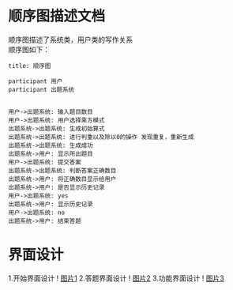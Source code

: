 # 顺序图描述文档

顺序图描述了系统类，用户类的写作关系</br>
顺序图如下：

```sequence
title: 顺序图

participant 用户
participant 出题系统


用户->出题系统: 输入题目数目
用户->出题系统: 用户选择乘方模式
出题系统->出题系统: 生成初始算式
出题系统->出题系统: 进行判重以及除以0的操作 发现重复，重新生成
出题系统->出题系统: 生成成功
出题系统->用户: 显示所出题目
用户->出题系统: 提交答案
出题系统->出题系统: 判断答案正确数目
出题系统->用户: 将正确数目显示给用户
出题系统->用户: 是否显示历史记录
用户->出题系统: yes
出题系统->用户: 显示历史记录
用户->出题系统: no
出题系统->用户: 结束答题

```
# 界面设计

1.开始界面设计
! [图片1](http://114.115.245.158:8000/1120191761/math-generator/-/blob/main/%E9%9C%80%E6%B1%82+%E8%AE%BE%E8%AE%A1%E5%88%86%E6%9E%90/%E8%AE%BE%E8%AE%A1%E6%96%87%E6%A1%A3/%E5%BC%80%E5%A7%8B%E7%95%8C%E9%9D%A2.png)
2.答题界面设计
! [图片2](http://114.115.245.158:8000/1120191761/math-generator/-/blob/main/%E9%9C%80%E6%B1%82+%E8%AE%BE%E8%AE%A1%E5%88%86%E6%9E%90/%E8%AE%BE%E8%AE%A1%E6%96%87%E6%A1%A3/%E7%AD%94%E9%A2%98%E7%95%8C%E9%9D%A2.png)
3.功能界面设计
! [图片3](http://114.115.245.158:8000/1120191761/math-generator/-/blob/main/%E9%9C%80%E6%B1%82+%E8%AE%BE%E8%AE%A1%E5%88%86%E6%9E%90/%E8%AE%BE%E8%AE%A1%E6%96%87%E6%A1%A3/%E5%8A%9F%E8%83%BD%E7%95%8C%E9%9D%A2.png)